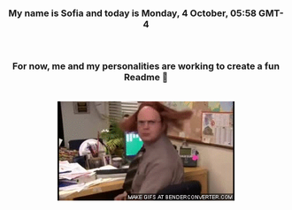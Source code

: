 


<div align="center">
<h3 >My name is Sofia and today is Monday, 4 October, 05:58 GMT-4</h3><br>
<h3 >For now, me and my personalities are working to create a fun Readme 👋
</h3><br>
<img src='img/dwight.gif' alt='working...'/>
</div>
